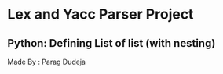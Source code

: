 # Lex and Yacc Parser Project

## Python: Defining List of list (with nesting)

Made By : Parag Dudeja